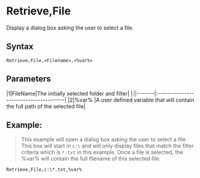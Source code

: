 # Retrieve,File #

Display a dialog box asking the user to select a file.

## Syntax ##
```
Retrieve,File,<Filename>,<%var%> 
```

## Parameters ##
|1|FileName|The initially selected folder and filter|
|:|:-------|:---------------------------------------|
|2|%var%   |A user defined variable that will contain the full path of the selected file|

## Example: ##
> This example will open a dialog box asking the user to select a file. This box will start in `c:\` and will only display files that match the filter criteria which is `*.txt` in this example. Once a file is selected, the %var% will contain the full filename of this selected file.
```
Retrieve,File,c:\*.txt,%var%
```